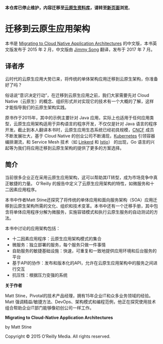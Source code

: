 **本仓库已停止维护，内容迁移至[云原生资料库](https://github.com/rootsongjc/docs)，请转至[新页面](https://jimmysong.io/docs/migrating-to-cloud-native-application-architectures/)浏览**。

# 迁移到云原生应用架构

本书是 [Migrating to Cloud Native Application Architectures](https://content.pivotal.io/ebooks/migrating-to-cloud-native-application-architectures) 的中文版，本书英文版发布于 2015 年 2 月，中文版由 [Jimmy Song](https://jimmysong.io) 翻译，发布于 2017 年 7 月。


## 译者序

云时代的云原生应用大势已来，将传统的单体架构应用迁移到云原生架构，你准备好了吗？

俗话说“意识决定行动”，在迁移到云原生应用之前，我们大家需要先对 Cloud Native（云原生）的概念、组织形式并对实现它的技术有一个大概的了解，这样才能指导我们的云原生架构实践。

原书作于2015年，其中的示例主要针对 Java 应用，实际上也适用于任何应用类型，云原生应用架构适用于异构语言的程序开发，不仅仅是针对 Java 语言的程序开发。截止到本人翻译本书时，云原生应用生态系统已经初具规模，[CNCF](https://cncf.io) 成员不断发展壮大，基于 Cloud Native 的创业公司不断涌现，[Kubernetes](https://kubernetes.io) 引领容器编排潮流，和 Service Mesh 技术（如 [Linkerd](https://linkerd.io) 和 [Istio](https://istio.io)） 的出现，Go 语言的兴起等为我们将应用迁移到云原生架构的提供了更多的方案选择。

## 简介

当前很多企业正在采用云原生应用架构，这可以帮助其IT转型，成为市场竞争中真正敏捷的力量。 O'Reilly 的报告中定义了云原生应用架构的特性，如微服务和十二因素应用程序。

本书中作者Matt Stine还探究了将传统的单体应用和面向服务架构（SOA）应用迁移到云原生架构所需的文化、组织和技术变革。本书中还有一个迁移手册，其中包含将单体应用程序分解为微服务，实施容错模式和执行云原生服务的自动测试的方法。

本书中讨论的应用架构包括：

- 十二因素应用程序：云原生应用架构模式的集合
- 微服务：独立部署的服务，每个服务只做一件事情
- 自助服务的敏捷基础设施：快速，可重复和一致地提供应用环境和后台服务的平台
- 基于API的协作：发布和版本化的API，允许在云原生应用架构中的服务之间进行交互
- 抗压性：根据压力变强的系统

**关于作者**

Matt Stine，Pivotal的技术产品经理，拥有15年企业IT和众多业务领域的经验。Matt 强调精益/敏捷方法、DevOps、架构模式和编程范例，他正在探究使用技术组合帮助企业IT部门能够像初创公司一样工作。

**Migrating to Cloud-Native Application Architectures**

by Matt Stine

Copyright © 2015 O’Reilly Media. All rights reserved.
